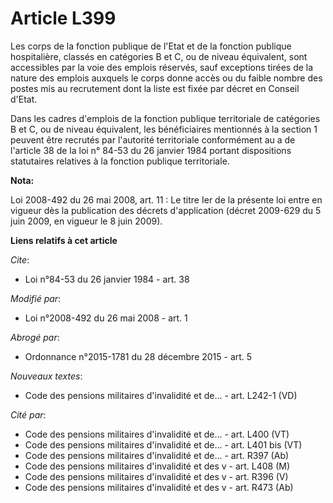 # Article L399

Les corps de la fonction publique de l'Etat et de la fonction publique hospitalière, classés en catégories B et C, ou de
niveau équivalent, sont accessibles par la voie des emplois réservés, sauf exceptions tirées de la nature des emplois
auxquels le corps donne accès ou du faible nombre des postes mis au recrutement dont la liste est fixée par décret en Conseil
d'Etat. 

Dans les cadres d'emplois de la fonction publique territoriale de catégories B et C, ou de niveau équivalent, les
bénéficiaires mentionnés à la section 1 peuvent être recrutés par l'autorité territoriale conformément au a de l'article 38
de la loi n° 84-53 du 26 janvier 1984 portant dispositions statutaires relatives à la fonction publique territoriale.

**Nota:**

Loi 2008-492 du 26 mai 2008, art. 11 : Le titre Ier de la présente loi entre en vigueur dès la publication des décrets
d'application (décret 2009-629 du 5 juin 2009, en vigueur le 8 juin 2009).

**Liens relatifs à cet article**

_Cite_:

  - Loi n°84-53 du 26 janvier 1984 - art. 38

_Modifié par_:

  - Loi n°2008-492 du 26 mai 2008 - art. 1

_Abrogé par_:

  - Ordonnance n°2015-1781 du 28 décembre 2015 - art. 5

_Nouveaux textes_:

  - Code des pensions militaires d'invalidité et de... - art. L242-1 (VD)

_Cité par_:

  - Code des pensions militaires d'invalidité et de... - art. L400 (VT)
  - Code des pensions militaires d'invalidité et de... - art. L401 bis (VT)
  - Code des pensions militaires d'invalidité et de... - art. R397 (Ab)
  - Code des pensions militaires d'invalidité et des v - art. L408 (M)
  - Code des pensions militaires d'invalidité et des v - art. R396 (V)
  - Code des pensions militaires d'invalidité et des v - art. R473 (Ab)
